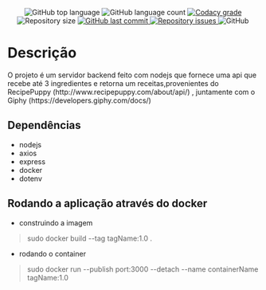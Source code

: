 <p align="center">
  <img alt="GitHub top language" src="https://img.shields.io/github/languages/top/RossiniM/recipe-api.svg">
  
  <img alt="GitHub language count" src="https://img.shields.io/github/languages/count/RossiniM/recipe-api.svg">
  
  <a href="https://www.codacy.com/app/RossiniM/recipe-api?utm_source=github.com&amp;utm_medium=referral&amp;utm_content=RossiniM/recipe-api&amp;utm_campaign=Badge_Grade">
    <img alt="Codacy grade" src="https://img.shields.io/codacy/grade/70c8e79c83b442278f6c276ebf117ae4.svg">
  </a>
  
  <img alt="Repository size" src="https://img.shields.io/github/repo-size/RossiniM/recipe-api.svg">
  <a href="https://github.com/RossiniM/recipe-api/commits/master">
    <img alt="GitHub last commit" src="https://img.shields.io/github/last-commit/RossiniM/recipe-api.svg">
  </a>
  
  <a href="https://github.com/RossiniM/recipe-api/issues">
    <img alt="Repository issues" src="https://img.shields.io/github/issues/RossiniM/recipe-api.svg">
  </a>
  
  <img alt="GitHub" src="https://img.shields.io/github/license/RossiniM/recipe-api.svg">   
</p>

<h1>Descrição</h1>
<p> O projeto é um servidor backend feito com nodejs que fornece uma api que recebe até 3 ingredientes e retorna um receitas,provenientes do RecipePuppy (http://www.recipepuppy.com/about/api/)
, juntamente com o Giphy (https://developers.giphy.com/docs/) </p>

<h2>Dependências</h2>
<ul>
  <li>nodejs</li>
  <li>axios</li>
  <li>express</li>
  <li>docker</li>
  <li>dotenv</li>
</ul>

<h2> Rodando a aplicação através do docker</h2>

- construindo a imagem
>sudo docker build --tag tagName:1.0 .    

- rodando o container
>sudo docker run --publish port:3000 --detach --name containerName tagName:1.0
